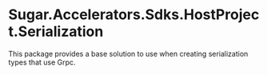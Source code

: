 # Sugar.Accelerators.Sdks.HostProject.Serialization

This package provides a base solution to use when creating serialization types that use Grpc.
